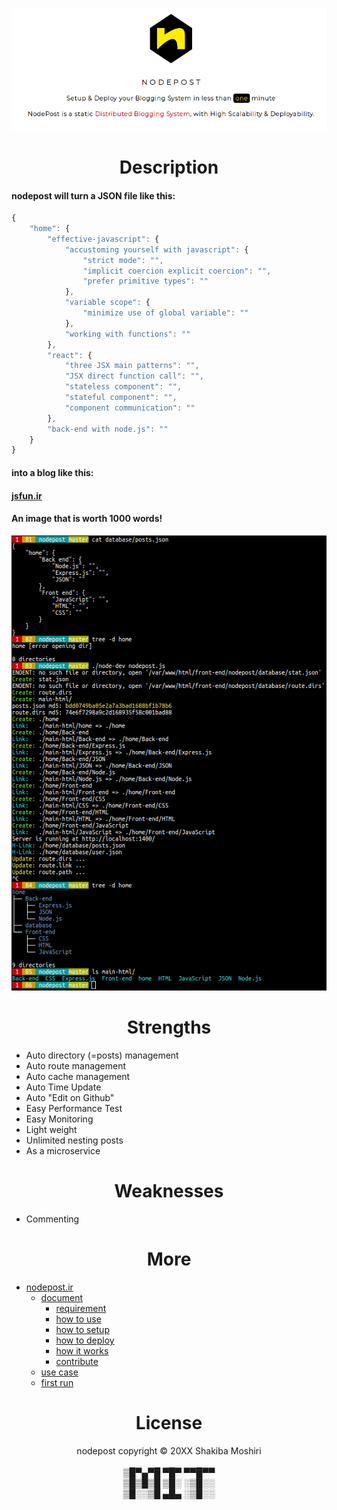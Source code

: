 <p align="center">
	<a  href="http://nodepost.ir"><img src="public/img/nodepost-logo-for-github.png" alt="nodepost-logo.svg.png"></a>
</p>

<h1 align="center">Description</h1>

<h4>nodepost will turn a JSON file like this:</h4>

```javascript
{
    "home": {
        "effective-javascript": {
            "accustoming yourself with javascript": {
                "strict mode": "",
                "implicit coercion explicit coercion": "",
                "prefer primitive types": ""
            },
            "variable scope": {
                "minimize use of global variable": ""
            },
            "working with functions": ""
        },
        "react": {
            "three JSX main patterns": "",
            "JSX direct function call": "",
            "stateless component": "",
            "stateful component": "",
            "component communication": ""
        },
        "back-end with node.js": ""
    }
}
```

<h4>into a blog like this:</h4>
<h4>
    <a target="_blank" href="http://jsfun.ir">jsfun.ir</a>
</h4>

<h4>An image that is worth 1000 words!</h4>
<p align="center">
    <img src="public/img/nodepost-first-run.png" alt="nodepost-first-run.png">
</p>

<h1 align="center">Strengths</h1>

 - Auto directory (=posts) management
 - Auto route management
 - Auto cache management
 - Auto Time Update
 - Auto "Edit on Github"
 - Easy Performance Test
 - Easy Monitoring
 - Light weight
 - Unlimited nesting posts
 - As a microservice
 

 <h1 align="center">Weaknesses</h1>

  - Commenting

<h1 align="center">More</h1>

 - <a target="_blank" href="http://nodepost.ir">nodepost.ir</a>
   - <a href="http://nodepost.ir/document/">document</a>
     - <a href="http://nodepost.ir/document/requirement">requirement</a>
     - <a href="http://nodepost.ir/document/how-to-use">how to use</a>
     - <a href="http://nodepost.ir/document/how-to-setup">how to setup</a>
     - <a href="http://nodepost.ir/document/how-to-deploy">how to deploy</a>
     - <a href="http://nodepost.ir/document/how-it-works">how it works</a>
     - <a href="">contribute</a>
   - <a href="http://nodepost.ir/use-case/">use case</a>
   - <a href="http://nodepost.ir/first-run/">first run</a>


<h1 align="center">License</h1>
<p id="bottom" align="center">
  nodepost copyright &copy; 20XX Shakiba Moshiri
  <br>
  <br>
  ▒█▀▄▀█ ▀█▀ ▀▀█▀▀<br>
  ▒█▒█▒█ ▒█░ ░▒█░░<br>
  ▒█░░▒█ ▄█▄ ░▒█░░<br>
</p>
